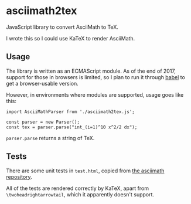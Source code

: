# asciimath2tex
JavaScript library to convert AsciiMath to TeX.

I wrote this so I could use KaTeX to render AsciiMath.

## Usage

The library is written as an ECMAScript module. As of the end of 2017, support for those in browsers is limited, so I plan to run it through [babel](https://babeljs.io/) to get a browser-usable version.

However, in environments where modules are supported, usage goes like this:

```
import AsciiMathParser from './asciimath2tex.js';

const parser = new Parser();
const tex = parser.parse("int_(i=1)^10 x^2/2 dx");
```

`parser.parse` returns a string of TeX.

## Tests

There are some unit tests in `test.html`, copied from [the asciimath repository](https://github.com/asciimath/asciimathml/blob/master/test/unittests.js). 

All of the tests are rendered correctly by KaTeX, apart from `\twoheadrightarrowtail`, which it apparently doesn't support.
